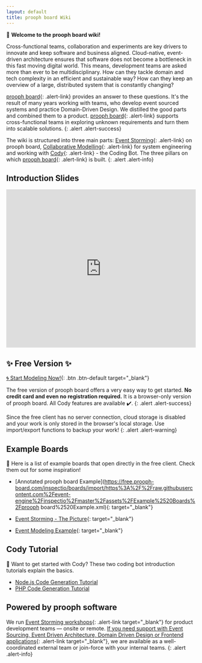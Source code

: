 ```yaml
---
layout: default
title: prooph board Wiki
---
```


:wave: **Welcome to the prooph board wiki!**

Cross-functional teams, collaboration and experiments are key drivers to innovate and keep software and business aligned.
Cloud-native, event-driven architecture ensures that software does not become a bottleneck in this fast moving digital world.
This means, development teams are asked more than ever to be multidisciplinary. How can they tackle domain and tech complexity
in an efficient and sustainable way? How can they keep an overview of a large, distributed system that is constantly changing?


[prooph board](https://prooph-board.com/){: .alert-link} provides an answer to these questions. It's the result of many years working with teams, who develop event sourced systems and practice Domain-Driven Design.
We distilled the good parts and combined them to a product. [prooph board](https://prooph-board.com/){: .alert-link} supports cross-functional teams in exploring unknown requirements and turn them into scalable solutions.
{: .alert .alert-success}

The wiki is structured into three main parts: [Event Storming]({{site.baseurl}}/event_storming/what-is-event-storming.html){: .alert-link} on prooph board,
[Collaborative Modelling]({{site.baseurl}}/collaborative_modelling/what-is-collaborative-modelling.html){: .alert-link} for system engineering and working with [Cody]({{site.baseurl}}/cody/Cody-Server.html){: .alert-link} - the Coding Bot.
The three pillars on which [prooph board](https://prooph-board.com/){: .alert-link} is built.
{: .alert .alert-info}

## Introduction Slides

<iframe src="https://slides.com/prooph/event-driven-development/embed?style=light" width="100%" height="420" title="Visual Programming" scrolling="no" frameborder="0" webkitallowfullscreen mozallowfullscreen allowfullscreen></iframe>

## :sparkles: Free Version :sparkles:

[:cyclone: Start Modeling Now!](https://free.prooph-board.com/){: .btn .btn-default target="_blank"}

The free version of prooph board offers a very easy way to get started. **No credit card and even no registration required.** It is a browser-only version of prooph board.
All Cody features are available :heavy_check_mark:.
{: .alert .alert-success}

Since the free client has no server connection, cloud storage is disabled and your work is only stored in the browser's local storage. Use import/export functions to backup your work!
{: .alert .alert-warning}



## Example Boards

:pushpin: Here is a list of example boards that open directly in the free client. Check them out for some inspiration!

- [Annotated prooph board Example](https://free.prooph-board.com/inspectio/boards/import/https%3A%2F%2Fraw.githubusercontent.com%2Fevent-engine%2Finspectio%2Fmaster%2Fassets%2FExample%2520Boards%2Fprooph board%2520Example.xml){: target="_blank"}

- [Event Storming - The Picture](https://free.prooph-board.com/inspectio/boards/import/https%3A%2F%2Fraw.githubusercontent.com%2Fevent-engine%2Finspectio%2Fmaster%2Fassets%2FExample%2520Boards%2FThe%2520Picture.xml){: target="_blank"}

- [Event Modeling Example](https://free.prooph-board.com/inspectio/boards/import/https%3A%2F%2Fraw.githubusercontent.com%2Fevent-engine%2Finspectio%2Fmaster%2Fassets%2FExample%2520Boards%2FEvent%2520Modeling.xml){: target="_blank"}

## Cody Tutorial

:robot: Want to get started with Cody? These two coding bot introduction tutorials explain the basics.

- [Node.js Code Generation Tutorial]({{site.baseurl}}/cody_node_tutorial/Node.js-Cody-Tutorial-Quick-Start)
- [PHP Code Generation Tutorial]({{site.baseurl}}/cody_php_tutorial/PHP-Cody-Tutorial-Quick-Start)

## Powered by prooph software

We run [Event Storming workshops](http://prooph-software.de/#consultancy-section){: .alert-link target="_blank"} for product development teams — onsite or remote.
[If you need support with Event Sourcing, Event Driven Architecture, Domain Driven Design or Frontend applications](http://prooph-software.de/#development-section){: .alert-link target="_blank"},
we are available as a well-coordinated external team or join-force with your internal teams.
{: .alert .alert-info}

